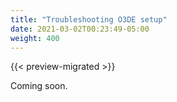 ```yaml
---
title: "Troubleshooting O3DE setup"
date: 2021-03-02T00:23:49-05:00
weight: 400
---
```


{{< preview-migrated >}}

Coming soon.
